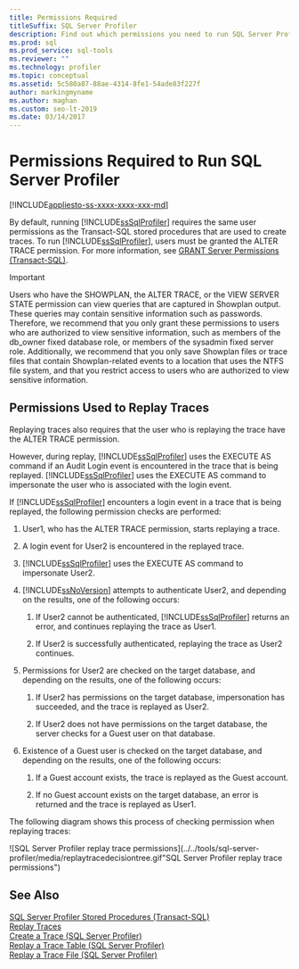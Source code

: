 ```yaml
---
title: Permissions Required
titleSuffix: SQL Server Profiler
description: Find out which permissions you need to run SQL Server Profiler and replay traces, and learn which checks are performed during replays.
ms.prod: sql
ms.prod_service: sql-tools
ms.reviewer: ""
ms.technology: profiler
ms.topic: conceptual
ms.assetid: 5c580a87-88ae-4314-8fe1-54ade83f227f
author: markingmyname
ms.author: maghan
ms.custom: seo-lt-2019
ms.date: 03/14/2017
---
```


# Permissions Required to Run SQL Server Profiler

[!INCLUDE[appliesto-ss-xxxx-xxxx-xxx-md](../../includes/appliesto-ss-xxxx-xxxx-xxx-md.md)]

By default, running [!INCLUDE[ssSqlProfiler](../../includes/sssqlprofiler-md.md)] requires the same user permissions as the Transact-SQL stored procedures that are used to create traces. To run [!INCLUDE[ssSqlProfiler](../../includes/sssqlprofiler-md.md)], users must be granted the ALTER TRACE permission. For more information, see [GRANT Server Permissions &#40;Transact-SQL&#41;](../../t-sql/statements/grant-server-permissions-transact-sql.md).  
  
> [!IMPORTANT]  
>  Users who have the SHOWPLAN, the ALTER TRACE, or the VIEW SERVER STATE permission can view queries that are captured in Showplan output. These queries may contain sensitive information such as passwords. Therefore, we recommend that you only grant these permissions to users who are authorized to view sensitive information, such as members of the db_owner fixed database role, or members of the sysadmin fixed server role. Additionally, we recommend that you only save Showplan files or trace files that contain Showplan-related events to a location that uses the NTFS file system, and that you restrict access to users who are authorized to view sensitive information.  
  
## Permissions Used to Replay Traces  
 Replaying traces also requires that the user who is replaying the trace have the ALTER TRACE permission.  
  
 However, during replay, [!INCLUDE[ssSqlProfiler](../../includes/sssqlprofiler-md.md)] uses the EXECUTE AS command if an Audit Login event is encountered in the trace that is being replayed. [!INCLUDE[ssSqlProfiler](../../includes/sssqlprofiler-md.md)] uses the EXECUTE AS command to impersonate the user who is associated with the login event.  
  
 If [!INCLUDE[ssSqlProfiler](../../includes/sssqlprofiler-md.md)] encounters a login event in a trace that is being replayed, the following permission checks are performed:  
  
1.  User1, who has the ALTER TRACE permission, starts replaying a trace.  
  
2.  A login event for User2 is encountered in the replayed trace.  
  
3.  [!INCLUDE[ssSqlProfiler](../../includes/sssqlprofiler-md.md)] uses the EXECUTE AS command to impersonate User2.  
  
4.  [!INCLUDE[ssNoVersion](../../includes/ssnoversion-md.md)] attempts to authenticate User2, and depending on the results, one of the following occurs:  
  
    1.  If User2 cannot be authenticated, [!INCLUDE[ssSqlProfiler](../../includes/sssqlprofiler-md.md)] returns an error, and continues replaying the trace as User1.  
  
    2.  If User2 is successfully authenticated, replaying the trace as User2 continues.  
  
5.  Permissions for User2 are checked on the target database, and depending on the results, one of the following occurs:  
  
    1.  If User2 has permissions on the target database, impersonation has succeeded, and the trace is replayed as User2.  
  
    2.  If User2 does not have permissions on the target database, the server checks for a Guest user on that database.  
  
6.  Existence of a Guest user is checked on the target database, and depending on the results, one of the following occurs:  
  
    1.  If a Guest account exists, the trace is replayed as the Guest account.  
  
    2.  If no Guest account exists on the target database, an error is returned and the trace is replayed as User1.  
  
 The following diagram shows this process of checking permission when replaying traces:  
  
 ![SQL Server Profiler replay trace permissions](../../tools/sql-server-profiler/media/replaytracedecisiontree.gif"SQL Server Profiler replay trace permissions")  
  
## See Also  
 [SQL Server Profiler Stored Procedures &#40;Transact-SQL&#41;](../../relational-databases/system-stored-procedures/sql-server-profiler-stored-procedures-transact-sql.md)   
 [Replay Traces](../../tools/sql-server-profiler/replay-traces.md)   
 [Create a Trace &#40;SQL Server Profiler&#41;](../../tools/sql-server-profiler/create-a-trace-sql-server-profiler.md)   
 [Replay a Trace Table &#40;SQL Server Profiler&#41;](../../tools/sql-server-profiler/replay-a-trace-table-sql-server-profiler.md)   
 [Replay a Trace File &#40;SQL Server Profiler&#41;](../../tools/sql-server-profiler/replay-a-trace-file-sql-server-profiler.md)  
  
  
